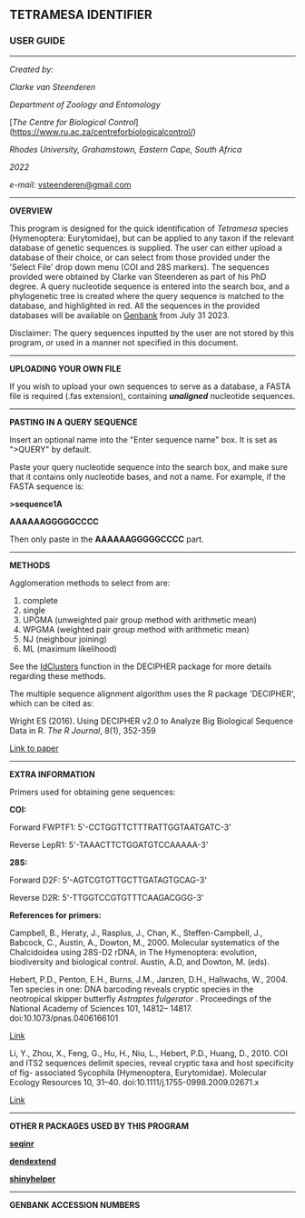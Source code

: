 ## **TETRAMESA IDENTIFIER** 

### **USER GUIDE**

---

*Created by:*

*Clarke van Steenderen*

*Department of Zoology and Entomology*

[*The Centre for Biological Control*] (https://www.ru.ac.za/centreforbiologicalcontrol/)

*Rhodes University, Grahamstown, Eastern Cape, South Africa*

*2022*

*e-mail:* vsteenderen@gmail.com

---

**OVERVIEW**

This program is designed for the quick identification of *Tetramesa* species (Hymenoptera: Eurytomidae), but can be applied to any taxon if the relevant 
database of genetic sequences is supplied.
The user can either upload a database of their choice, or can select 
from those provided under the 'Select File' drop down menu (COI and 28S markers). 
The sequences provided were obtained by Clarke van Steenderen as part of his PhD degree. 
A query nucleotide sequence is entered into the search box, and a phylogenetic tree is created where the query sequence 
is matched to the database, and highlighted in red.
All the sequences in the provided databases will be available on [Genbank](https://www.ncbi.nlm.nih.gov/genbank/) from July 31 2023.

Disclaimer:
The query sequences inputted by the user are not stored by this program, or used in a manner not specified in this document.

---

**UPLOADING YOUR OWN FILE**

If you wish to upload your own sequences to serve as a database, a FASTA file is required
(.fas extension), containing ***unaligned*** nucleotide sequences.

---

**PASTING IN A QUERY SEQUENCE**

Insert an optional name into the "Enter sequence name" box. It is set as ">QUERY" by default.

Paste your query nucleotide sequence into the search box, and make sure that it contains only nucleotide bases, and not a name.
For example, if the FASTA sequence is:

**>sequence1A**
 
**AAAAAAGGGGGCCCC**
 
 Then only paste in the **AAAAAAGGGGGCCCC** part.

---

**METHODS**

Agglomeration methods to select from are:

1. complete
2. single
3. UPGMA (unweighted pair group method with arithmetic mean)
4. WPGMA (weighted pair group method with arithmetic mean)
5. NJ (neighbour joining)
6. ML (maximum likelihood)

See the [IdClusters](https://www.rdocumentation.org/packages/DECIPHER/versions/2.0.2/topics/IdClusters) function in the DECIPHER package for more details regarding these methods.

The multiple sequence alignment algorithm uses the R package 'DECIPHER', which can be cited as:

Wright ES (2016). Using DECIPHER v2.0 to Analyze Big Biological Sequence Data in R. *The R Journal*, 8(1), 352-359 

[Link to paper](https://journal.r-project.org/archive/2016/RJ-2016-025/index.html)

---

**EXTRA INFORMATION**

Primers used for obtaining gene sequences:

**COI:**

Forward FWPTF1:
5'-CCTGGTTCTTTRATTGGTAATGATC-3'

Reverse LepR1:
5'-TAAACTTCTGGATGTCCAAAAA-3'


**28S:**

Forward D2F: 
5'-AGTCGTGTTGCTTGATAGTGCAG-3'

Reverse D2R: 
5'-TTGGTCCGTGTTTCAAGACGGG-3'

**References for primers:**

Campbell, B., Heraty, J., Rasplus, J., Chan, K., Steffen-Campbell, J., Babcock, C.,
Austin, A., Dowton, M., 2000. Molecular systematics of the Chalcidoidea using 28S-D2 rDNA, in The Hymenoptera: evolution, biodiversity and biological
control. Austin, A.D, and Dowton, M. (eds).


Hebert, P.D., Penton, E.H., Burns, J.M., Janzen, D.H., Hallwachs, W., 2004. Ten species
in one: DNA barcoding reveals cryptic species in the neotropical skipper butterfly
*Astraptes fulgerator* . Proceedings of the National Academy of Sciences 101, 14812–
14817. doi:10.1073/pnas.0406166101

[Link](https://www.pnas.org/doi/10.1073/pnas.0406166101)

Li, Y., Zhou, X., Feng, G., Hu, H., Niu, L., Hebert, P.D., Huang, D., 2010. COI
and ITS2 sequences delimit species, reveal cryptic taxa and host specificity of fig-
associated Sycophila (Hymenoptera, Eurytomidae). Molecular Ecology Resources 10,
31–40. doi:10.1111/j.1755-0998.2009.02671.x

[Link](https://pubmed.ncbi.nlm.nih.gov/21564988/)

---

**OTHER R PACKAGES USED BY THIS PROGRAM**

[**seqinr**](https://cran.r-project.org/web/packages/seqinr/index.html)

[**dendextend**](https://cran.r-project.org/web/packages/dendextend/index.html)

[**shinyhelper**](https://cran.r-project.org/web/packages/shinyhelper/index.html)

---

**GENBANK ACCESSION NUMBERS**



